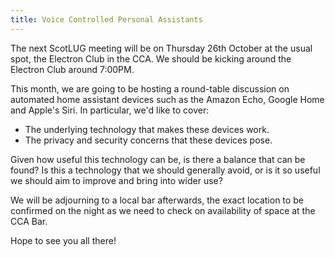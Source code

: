 ```yaml
---
title: Voice Controlled Personal Assistants
---
```


The next ScotLUG meeting will be on Thursday 26th October at the usual spot, the Electron Club in the CCA. We should be kicking around the Electron Club around 7:00PM.

This month, we are going to be hosting a round-table discussion on automated home assistant devices such as the Amazon Echo, Google Home and Apple's Siri. In particular, we'd like to cover:

 * The underlying technology that makes these devices work.
 * The privacy and security concerns that these devices pose.

Given how useful this technology can be, is there a balance that can be found? Is this a technology that we should generally avoid, or is it so useful we should aim to improve and bring into wider use?

We will be adjourning to a local bar afterwards, the exact location to be confirmed on the night as we need to check on availability of space at the CCA Bar.

Hope to see you all there!